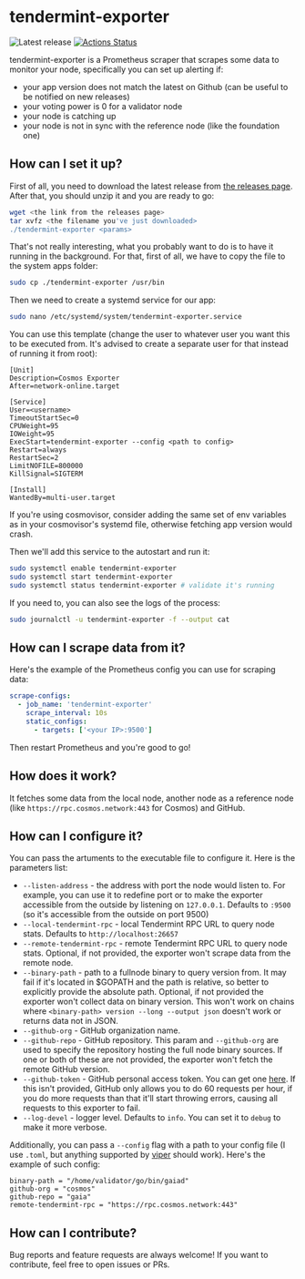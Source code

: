 # tendermint-exporter

![Latest release](https://img.shields.io/github/v/release/solarlabsteam/tendermint-exporter)
[![Actions Status](https://github.com/solarlabsteam/tendermint-exporter/workflows/test/badge.svg)](https://github.com/solarlabsteam/tendermint-exporter/actions)

tendermint-exporter is a Prometheus scraper that scrapes some data to monitor your node, specifically you can set up alerting if:
- your app version does not match the latest on Github (can be useful to be notified on new releases)
- your voting power is 0 for a validator node
- your node is catching up
- your node is not in sync with the reference node (like the foundation one)

## How can I set it up?

First of all, you need to download the latest release from [the releases page](https://github.com/solarlabsteam/tendermint-exporter/releases/). After that, you should unzip it and you are ready to go:

```sh
wget <the link from the releases page>
tar xvfz <the filename you've just downloaded>
./tendermint-exporter <params>
```

That's not really interesting, what you probably want to do is to have it running in the background. For that, first of all, we have to copy the file to the system apps folder:

```sh
sudo cp ./tendermint-exporter /usr/bin
```

Then we need to create a systemd service for our app:

```sh
sudo nano /etc/systemd/system/tendermint-exporter.service
```

You can use this template (change the user to whatever user you want this to be executed from. It's advised to create a separate user for that instead of running it from root):

```
[Unit]
Description=Cosmos Exporter
After=network-online.target

[Service]
User=<username>
TimeoutStartSec=0
CPUWeight=95
IOWeight=95
ExecStart=tendermint-exporter --config <path to config>
Restart=always
RestartSec=2
LimitNOFILE=800000
KillSignal=SIGTERM

[Install]
WantedBy=multi-user.target
```

If you're using cosmovisor, consider adding the same set of env variables as in your cosmovisor's systemd file, otherwise fetching app version would crash.

Then we'll add this service to the autostart and run it:

```sh
sudo systemctl enable tendermint-exporter
sudo systemctl start tendermint-exporter
sudo systemctl status tendermint-exporter # validate it's running
```

If you need to, you can also see the logs of the process:

```sh
sudo journalctl -u tendermint-exporter -f --output cat
```

## How can I scrape data from it?

Here's the example of the Prometheus config you can use for scraping data:

```yaml
scrape-configs:
  - job_name: 'tendermint-exporter'
    scrape_interval: 10s
    static_configs:
      - targets: ['<your IP>:9500']
```

Then restart Prometheus and you're good to go!

## How does it work?

It fetches some data from the local node, another node as a reference node (like `https://rpc.cosmos.network:443` for Cosmos) and GitHub.

## How can I configure it?

You can pass the artuments to the executable file to configure it. Here is the parameters list:

- `--listen-address` - the address with port the node would listen to. For example, you can use it to redefine port or to make the exporter accessible from the outside by listening on `127.0.0.1`. Defaults to `:9500` (so it's accessible from the outside on port 9500)
- `--local-tendermint-rpc` - local Tendermint RPC URL to query node stats. Defaults to `http://localhost:26657`
- `--remote-tendermint-rpc` - remote Tendermint RPC URL to query node stats. Optional, if not provided, the exporter won't scrape data from the remote node.
- `--binary-path` - path to a fullnode binary to query version from. It may fail if it's located in $GOPATH and the path is relative, so better to explicitly provide the absolute path. Optional, if not provided the exporter won't collect data on binary version. This won't work on chains where `<binary-path> version --long --output json` doesn't work or returns data not in JSON.
- `--github-org` - GitHub organization name.
- `--github-repo` - GitHub repository. This param and `--github-org` are used to specify the repository hosting the full node binary sources. If one or both of these are not provided, the exporter won't fetch the remote GitHub version.
- `--github-token` - GitHub personal access token. You can get one [here](https://github.com/settings/tokens). If this isn't provided, GitHub only allows you to do 60 requests per hour, if you do more requests than that it'll start throwing errors, causing all requests to this exporter to fail.
- `--log-devel` - logger level. Defaults to `info`. You can set it to `debug` to make it more verbose.

Additionally, you can pass a `--config` flag with a path to your config file (I use `.toml`, but anything supported by [viper](https://github.com/spf13/viper) should work). Here's the example of such config:

```
binary-path = "/home/validator/go/bin/gaiad"
github-org = "cosmos"
github-repo = "gaia"
remote-tendermint-rpc = "https://rpc.cosmos.network:443"
```

## How can I contribute?

Bug reports and feature requests are always welcome! If you want to contribute, feel free to open issues or PRs.
